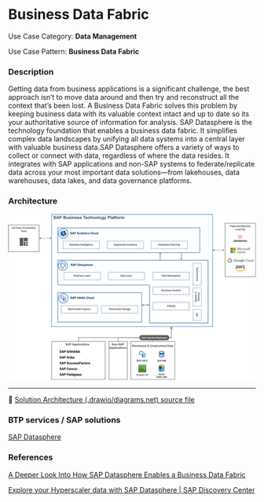 # Business Data Fabric

Use Case Category: **Data Management**

Use Case Pattern: **Business Data Fabric**

### Description

Getting data from business applications is a significant challenge, the best approach isn’t to move data around and then try and reconstruct all the context that’s been lost. A Business Data Fabric solves this problem by keeping business data with its valuable context intact and up to date so its your authoritative source of information for analysis. SAP Datasphere is the technology foundation that enables a business data fabric. It simplifies complex data landscapes by unifying all data systems into a central layer with valuable business data.SAP Datasphere offers a variety of ways to collect or connect with data, regardless of where the data resides. It integrates with SAP applications and non-SAP systems to federate/replicate data across your most important data solutions—from lakehouses, data warehouses, data lakes, and data governance platforms.

### Architecture

![](images/business-data-fabric.png)

---

:link: [Solution Architecture (.drawio/diagrams.net) source file](architectures/business-data-fabric.drawio)

### BTP services / SAP solutions

[SAP Datasphere](https://discovery-center.cloud.sap/#/serviceCatalog/a62771ea-b7bf-4746-9d4b-fec20ade5281)

### References

[A Deeper Look Into How SAP Datasphere Enables a Business Data Fabric](https://news.sap.com/2023/03/sap-datasphere-business-data-fabric/)

[Explore your Hyperscaler data with SAP Datasphere | SAP Discovery Center](https://discovery-center.cloud.sap/missiondetail/3656/3699/)


